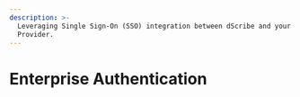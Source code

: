 ```yaml
---
description: >-
  Leveraging Single Sign-On (SSO) integration between dScribe and your Identity
  Provider.
---
```


# Enterprise Authentication


